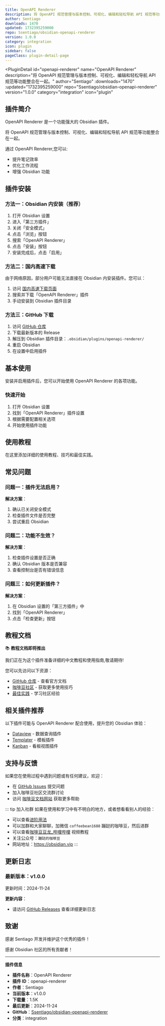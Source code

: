 ```yaml
---
title: OpenAPI Renderer
description: 将 OpenAPI 规范管理与版本控制、可视化、编辑和轻松导航 API 规范等功能整合在一起。
author: Sentiago
downloads: 1470
updated: 1732395259000
repo: Ssentiago/obsidian-openapi-renderer
version: 1.0.0
category: integration
icon: plugin
sidebar: false
pageClass: plugin-detail-page
---
```


<PluginDetail
  id="openapi-renderer"
  name="OpenAPI Renderer"
  description="将 OpenAPI 规范管理与版本控制、可视化、编辑和轻松导航 API 规范等功能整合在一起。"
  author="Sentiago"
  :downloads="1470"
  :updated="1732395259000"
  repo="Ssentiago/obsidian-openapi-renderer"
  version="1.0.0"
  category="integration"
  icon="plugin"
>

<!-- AUTO_GENERATED_START -->
## 插件简介

OpenAPI Renderer 是一个功能强大的 Obsidian 插件。

将 OpenAPI 规范管理与版本控制、可视化、编辑和轻松导航 API 规范等功能整合在一起。

通过 OpenAPI Renderer,您可以:

- 提升笔记效率
- 优化工作流程
- 增强 Obsidian 功能

<!-- AUTO_GENERATED_END -->

<!-- AUTO_GENERATED_START -->
## 插件安装

### 方法一：Obsidian 内安装（推荐）

1. 打开 Obsidian 设置
2. 进入「第三方插件」
3. 关闭「安全模式」
4. 点击「浏览」按钮
5. 搜索「OpenAPI Renderer」
6. 点击「安装」按钮
7. 安装完成后，点击「启用」

### 方法二：国内高速下载

由于网络原因，部分用户可能无法直接在 Obsidian 内安装插件。您可以：

1. 访问 [国内高速下载页面](/zh/documentation/obsidian-plugins-download.html)
2. 搜索并下载「OpenAPI Renderer」插件
3. 手动安装到 Obsidian 插件目录

### 方法三：GitHub 下载

1. 访问 [GitHub 仓库](https://github.com/Ssentiago/obsidian-openapi-renderer)
2. 下载最新版本的 Release
3. 解压到 Obsidian 插件目录：`.obsidian/plugins/openapi-renderer/`
4. 重启 Obsidian
5. 在设置中启用插件

## 基本使用

安装并启用插件后，您可以开始使用 OpenAPI Renderer 的各项功能。

### 快速开始

1. 打开 Obsidian 设置
2. 找到「OpenAPI Renderer」插件设置
3. 根据需要配置相关选项
4. 开始使用插件功能

<!-- AUTO_GENERATED_END -->

<!-- CUSTOM_CONTENT_START:tutorial -->
## 使用教程

在这里添加详细的使用教程、技巧和最佳实践。

<!-- CUSTOM_CONTENT_END:tutorial -->

<!-- SHARED_CONTENT_START -->
## 常见问题

### 问题一：插件无法启用？

**解决方案**：
1. 确认已关闭安全模式
2. 检查插件文件是否完整
3. 尝试重启 Obsidian

### 问题二：功能不生效？

**解决方案**：
1. 检查插件设置是否正确
2. 确认 Obsidian 版本是否兼容
3. 查看控制台是否有错误信息

### 问题三：如何更新插件？

**解决方案**：
1. 在 Obsidian 设置的「第三方插件」中
2. 找到「OpenAPI Renderer」
3. 点击「检查更新」按钮

## 教程文档

📚 **教程文档即将推出**

我们正在为这个插件准备详细的中文教程和使用指南,敬请期待!

您可以先访问以下资源：
- [GitHub 仓库](https://github.com/Ssentiago/obsidian-openapi-renderer) - 查看官方文档
- [咖啡豆社区](/zh/bases/) - 获取更多使用技巧
- [最佳实践](/zh/best-practices/) - 学习社区经验

## 相关插件推荐

以下插件可能与 OpenAPI Renderer 配合使用，提升您的 Obsidian 体验：

- [Dataview](/zh/plugins/dataview.html) - 数据查询插件
- [Templater](/zh/plugins/templater-obsidian.html) - 模板插件
- [Kanban](/zh/plugins/obsidian-kanban.html) - 看板视图插件

## 支持与反馈

如果您在使用过程中遇到问题或有任何建议，欢迎：

- 在 [GitHub Issues](https://github.com/Ssentiago/obsidian-openapi-renderer/issues) 提交问题
- 加入咖啡豆社区交流群讨论
- 访问 [咖啡豆文档网站](https://obsidian.vip) 获取更多帮助

::: tip 加入社群
如果在使用和学习中有不明白的地方，或者想看看别人的经验：
- 可以查看[进阶用法](/zh/advanced)
- 可以加群和大家聊聊，加微信 `coffeebean1688` 蹦跶的咖啡豆，然后进群
- 可以查看[咖啡豆豆龙_哔哩哔哩](https://space.bilibili.com/618777356) 视频教程
- 关注公众号：`蹦跶的咖啡豆`
- 网站地址：https://obsidian.vip
:::
<!-- SHARED_CONTENT_END -->

<!-- AUTO_GENERATED_START -->
## 更新日志

### 最新版本：v1.0.0

更新时间：2024-11-24

**更新内容**：
- 请访问 [GitHub Releases](https://github.com/Ssentiago/obsidian-openapi-renderer/releases) 查看详细更新日志

## 致谢

感谢 Sentiago 开发并维护这个优秀的插件！

感谢 Obsidian 社区的所有贡献者！

---

**插件信息**
- **插件名称**：OpenAPI Renderer
- **插件 ID**：openapi-renderer
- **作者**：Sentiago
- **当前版本**：v1.0.0
- **下载量**：1.5K
- **最后更新**：2024-11-24
- **GitHub**：[Ssentiago/obsidian-openapi-renderer](https://github.com/Ssentiago/obsidian-openapi-renderer)
- **分类**：integration
<!-- AUTO_GENERATED_END -->

</PluginDetail>

